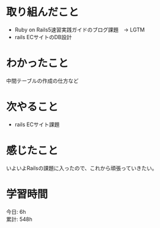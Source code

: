 # 取り組んだこと       
- Ruby on Rails5速習実践ガイドのブログ課題　→ LGTM
- rails ECサイトのDB設計  
# わかったこと  
中間テーブルの作成の仕方など
# 次やること  
- rails ECサイト課題
# 感じたこと  
いよいよRailsの課題に入ったので、これから頑張っていきたい。
# 学習時間  
今日: 6h      
累計: 548h      
